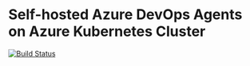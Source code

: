 # Self-hosted Azure DevOps Agents on Azure Kubernetes Cluster 

[![Build Status](https://dev.azure.com/hassenfliss/Self-hosted-agent/_apis/build/status/Azure-selfhosted-agent-pipeline?branchName=main)](https://dev.azure.com/hassenfliss/Self-hosted-agent/_build/latest?definitionId=42&branchName=main)




